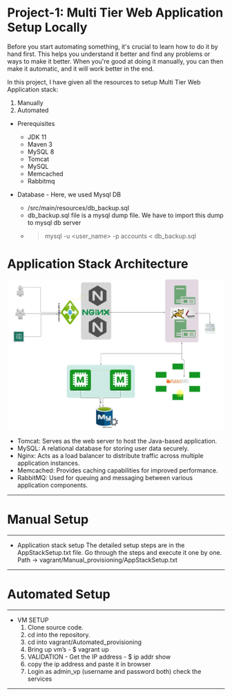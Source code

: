 # Project-1: Multi Tier Web Application Setup Locally

Before you start automating something, it's crucial to learn how to do it by hand first. This helps you understand it better and find any problems or ways to make it better. When you're good at doing it manually, you can then make it automatic, and it will work better in the end.

In this project, I have given all the resources to setup Multi Tier Web Application stack:
  1. Manually
  2. Automated

* Prerequisites
  - JDK 11 
  - Maven 3 
  - MySQL 8
  - Tomcat
  - MySQL
  - Memcached
  - Rabbitmq

* Database - Here, we used Mysql DB 
  - /src/main/resources/db_backup.sql
  - db_backup.sql file is a mysql dump file. We have to import this dump to mysql db server
  - > mysql -u <user_name> -p<password> accounts < db_backup.sql

# Application Stack Architecture
![Architecture](images/Vprofile%20projectsetup%20Manual.png)
  - Tomcat: Serves as the web server to host the Java-based application.
  - MySQL: A relational database for storing user data securely.
  - Nginx: Acts as a load balancer to distribute traffic across multiple application instances.
  - Memcached: Provides caching capabilities for improved performance.
  - RabbitMQ: Used for queuing and messaging between various application components.
--------------------------------------------------
# Manual Setup
--------------------------------------------------
* Application stack setup
The detailed setup steps are in the AppStackSetup.txt file. Go through the steps and execute it one by one.
Path -> vagrant/Manual_provisioning/AppStackSetup.txt


--------------------------------------------------
# Automated Setup
--------------------------------------------------

* VM SETUP
  1. Clone source code.
  2. cd into the repository.
  3. cd into vagrant/Automated_provisioning
  4. Bring up vm’s - $ vagrant up
  5. VALIDATION - Get the IP address - $ ip addr show
  6. copy the ip address and paste it in browser
  7. Login as admin_vp (username and password both) check the services
-----------------------------------------------